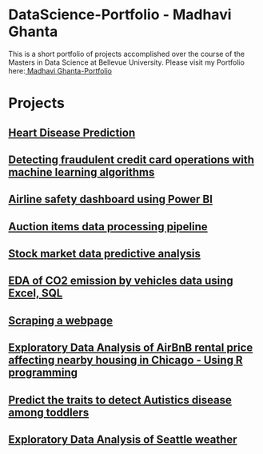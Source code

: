 # DataScience-Portfolio - Madhavi Ghanta

This is a short portfolio of projects accomplished over the course of the Masters in Data Science at Bellevue University.  Please visit my Portfolio here:[ Madhavi Ghanta-Portfolio](https://mghanta99.wixsite.com/madhavi-portfolio)


# Projects


## [Heart Disease Prediction](https://github.com/madhavig2020/DataScience-Portfolio/tree/main/Heart%20Disease%20Prediction)
## [Detecting fraudulent credit card operations with machine learning algorithms](https://github.com/madhavig2020/DataScience-Portfolio/tree/main/Detecting%20fraudulent%20credit%20card%20operations%20with%20ML)
## [Airline safety dashboard using Power BI](https://github.com/madhavig2020/DataScience-Portfolio/tree/main/Airline%20safety%20dashboard%20using%20Power%20BI)
## [Auction items data processing pipeline ](https://github.com/madhavig2020/DataScience-Portfolio/tree/main/Auction%20items%20data%20processing%20pipeline)
## [Stock market data predictive analysis ](https://github.com/madhavig2020/DataScience-Portfolio/tree/main/Stock%20Market%20Data%20Predictive%20Analysis)
## [EDA of CO2 emission by vehicles data using  Excel, SQL](https://github.com/madhavig2020/DataScience-Portfolio/tree/main/EDA%20%20of%20Co2%20emission%20by%20vehicles%20data%20using%20Excel%2C%20SQL)
## [Scraping a webpage](https://github.com/madhavig2020/DataScience-Portfolio/tree/main/Web%20scraping%20a%20webpage)
## [Exploratory Data Analysis of AirBnB rental price affecting nearby housing in Chicago - Using R programming](https://github.com/madhavig2020/DataScience-Portfolio/tree/main/EDA%20of%20Airbnb%20Chicago%20using%20R)
## [Predict the traits to detect Autistics disease among toddlers](https://github.com/madhavig2020/DataScience-Portfolio/tree/main/Predict%20the%20traits%20to%20detect%20Autistics%20disease%20among%20toddlers)
## [Exploratory Data Analysis of Seattle weather](https://github.com/madhavig2020/DataScience-Portfolio/tree/main/EDA%20on%20Seattle%20Weather)
